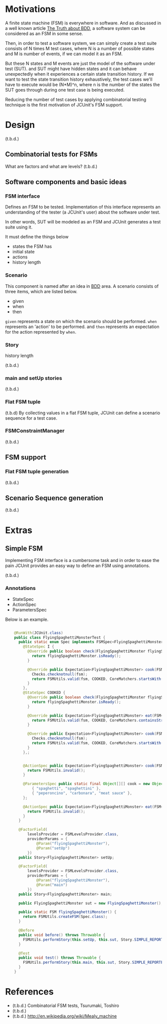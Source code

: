 # Motivations

A finite state machine (FSM) is everywhere in software.
And as discussed in a well known article [The Truth about BDD](https://sites.google.com/site/unclebobconsultingllc/the-truth-about-bdd),
a software system can be considered as an FSM in some sense.

Then, in order to test a software system, we can simply create a test suite
consists of N times M test cases, where N is a number of possible states and M is
number of events, if we can model it as an FSM.

But these N states and M events are just the model of the software under test (SUT).
and SUT might have hidden states and it can behave unexpectedly when it experiences a
certain state transition history.
If we want to test the state transition history exhaustively, the test cases we'll
have to execute would be (N*M)^n, where n is the number of the states the SUT goes
through during one test case is being executed.

Reducing the number of test cases by applying combinatorial testing technique is
the first motivation of JCUnit's FSM support.

# Design
(t.b.d.)
## Combinatorial tests for FSMs
What are factors and what are levels?
(t.b.d.)



## Software components and basic ideas
### FSM interface
Defines an FSM to be tested.
Implementation of this interface represents an understanding of the tester (a JCUnit's user)
about the software under test.

In other words, SUT will be modeled as an FSM and JCUnit generates a test suite using it.

It must define the things below

* states the FSM has
* initial state
* actions
* history length

### Scenario
This component is named after an idea in [BDD](http://en.wikipedia.org/wiki/Behavior-driven_development) area.
A scenario consists of three items, which are listed below.

* given
* when
* then

```given``` represents a state on which the scenario should be performed.
```when``` represents an 'action' to be performed.
and ```then``` represents an expectation for the action represented by ```when```.


### Story

history length

(t.b.d.)

### main and setUp stories
(t.b.d.)


### Flat FSM tuple
(t.b.d)
By collecting values in a flat FSM tuple, JCUnit can define a scenario sequence for a test case.

### FSMConstraintManager
(t.b.d.)

## FSM support
### Flat FSM tuple generation
(t.b.d.)

## Scenario Sequence generation
(t.b.d.)

# Extras
## Simple FSM
Implementing FSM interface is a cumbersome task and in order to ease the pain JCUnit provides an easy way to
define an FSM using annotations.

(t.b.d.)

### Annotations
- StateSpec
- ActionSpec
- ParametersSpec

Below is an example.
```java

    @RunWith(JCUnit.class)
    public class FlyingSpaghettiMonsterTest {
      public static enum Spec implements FSMSpec<FlyingSpaghettiMonster> {
        @StateSpec I {
          @Override public boolean check(FlyingSpaghettiMonster flyingSpaghettiMonster) {
            return flyingSpaghettiMonster.isReady();
          }

          @Override public Expectation<FlyingSpaghettiMonster> cook(FSM<FlyingSpaghettiMonster> fsm, String dish, String sauce) {
            Checks.checknotnull(fsm);
            return FSMUtils.valid(fsm, COOKED, CoreMatchers.startsWith("Cooking"));
          }
        },
        @StateSpec COOKED {
          @Override public boolean check(FlyingSpaghettiMonster flyingSpaghettiMonster) {
            return flyingSpaghettiMonster.isReady();
          }

          @Override public Expectation<FlyingSpaghettiMonster> eat(FSM<FlyingSpaghettiMonster> fsm) {
            return FSMUtils.valid(fsm, COOKED, CoreMatchers.containsString("yummy"));
          }

          @Override public Expectation<FlyingSpaghettiMonster> cook(FSM<FlyingSpaghettiMonster> fsm, String dish, String sauce) {
            Checks.checknotnull(fsm);
            return FSMUtils.valid(fsm, COOKED, CoreMatchers.startsWith("Cooking"));
          }
        },;


        @ActionSpec public Expectation<FlyingSpaghettiMonster> cook(FSM<FlyingSpaghettiMonster> fsm, String pasta, String sauce) {
          return FSMUtils.invalid();
        }

        @ParametersSpec public static final Object[][] cook = new Object[][] {
            { "spaghetti", "spaghettini" },
            { "peperoncino", "carbonara", "meat sauce" },
        };

        @ActionSpec public Expectation<FlyingSpaghettiMonster> eat(FSM<FlyingSpaghettiMonster> fsm) {
          return FSMUtils.invalid();
        }
      }

      @FactorField(
          levelsProvider = FSMLevelsProvider.class,
          providerParams = {
              @Param("flyingSpaghettiMonster"),
              @Param("setUp")
          })
      public Story<FlyingSpaghettiMonster> setUp;

      @FactorField(
          levelsProvider = FSMLevelsProvider.class,
          providerParams = {
              @Param("flyingSpaghettiMonster"),
              @Param("main")
          })
      public Story<FlyingSpaghettiMonster> main;

      public FlyingSpaghettiMonster sut = new FlyingSpaghettiMonster();

      public static FSM flyingSpaghettiMonster() {
        return FSMUtils.createFSM(Spec.class);
      }

      @Before
      public void before() throws Throwable {
        FSMUtils.performStory(this.setUp, this.sut, Story.SIMPLE_REPORTER);
      }

      @Test
      public void test() throws Throwable {
        FSMUtils.performStory(this.main, this.sut, Story.SIMPLE_REPORTER);
      }
    }
```

# References
* (t.b.d.) Combinatorial FSM tests, Tsurumaki, Toshiro
* (t.b.d.)
* (t.b.d.) http://en.wikipedia.org/wiki/Mealy_machine

